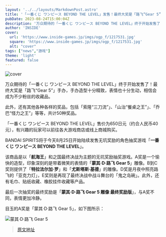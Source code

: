 ```yaml
---
layout: '../../layouts/MarkdownPost.astro'
title: '「一番くじ ワンピース BEYOND THE LEVEL」发售！最终大奖是「路飞“Gear 5”」手办'
pubDate: 2023-08-24T15:00:04Z
description: '万众期待的「一番くじ ワンピース BEYOND THE LEVEL」终于开始发售了！'
author: 'INSIDE'
cover:
  url: 'https://www.inside-games.jp/imgs/ogp_f/1217531.jpg'
  square: 'https://www.inside-games.jp/imgs/ogp_f/1217531.jpg'
  alt: "cover"
tags: ["news","游戏"]
theme: 'light'
featured: false
---
```


![cover](https://www.inside-games.jp/imgs/ogp_f/1217531.jpg)

万众期待的「一番くじ ワンピース BEYOND THE LEVEL」终于开始发售了！最终大奖是「路飞“Gear 5”」手办，手办造型十分精致，表情也十分生动，相信会成为不少粉丝的收藏品。

此外，还有其他各种各样的奖品，包括「索隆“三刀流”」、「山治“餐桌之王”」、「乔巴“怪力之王”」等等，共计50种奖品。

「一番くじ ワンピース BEYOND THE LEVEL」售价为650日元（约合人民币40元），有兴趣的玩家可以前往各大游戏商店或线上商城购买。

BANDAI SPIRITS将于今天8月25日开始陆续发售无坑奖励的角色抽奖游戏「<b>一番くじ ワンピース BEYOND THE LEVEL</b>」。

该商品是以「<b>航海王</b>」和之国最终决战为主题的无坑奖励抽奖游戏。A奖是一个愉快的造型，印象深刻的是带着微笑的表情的「<b>蒙其·D·路飞 Gear 5</b>」雕像。B到C奖则提供了「<b>特拉法尔加·罗</b>」和「<b>尤斯塔斯·基德</b>」的雕像。D奖是月夜中照亮路飞的「亚克力灯」，E奖则是再现了最终决战中战斗舞台的「鬼之岛碗」。此外，还有毛巾、贴纸收藏、橡胶挂件收藏等产品。

最后一次抽奖的最终奖励是「<b>蒙其·D·路飞 Gear 5 雕像 最终奖励版</b>」，与A奖不同，表情更加冷静。 

目玉的A奖是「蒙其·D·路飞 Gear 5」，如下图所示：

![蒙其·D·路飞 Gear 5](https://www.inside-games.jp/imgs/zoom/1217531.jpg)

>[原文地址](https://www.inside-games.jp/article/2023/08/25/148075.html)  